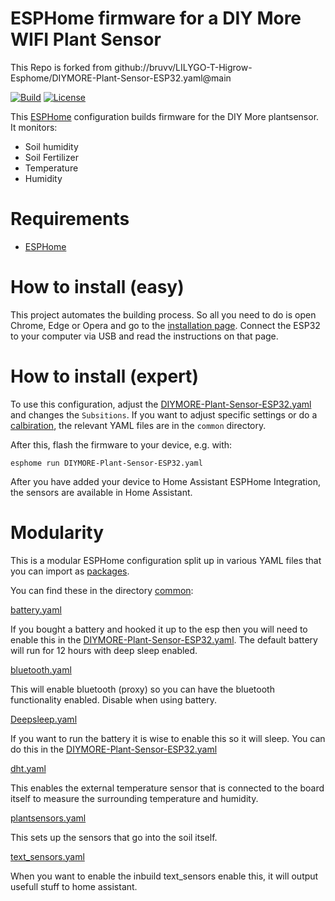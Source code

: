 # ESPHome firmware for a DIY More WIFI Plant Sensor

This Repo is forked from github://bruvv/LILYGO-T-Higrow-Esphome/DIYMORE-Plant-Sensor-ESP32.yaml@main

[![Build](https://github.com/odig/DIYMORE-Plant-Sensor-Esp32/actions/workflows/build.yml/badge.svg)](https://github.com/odig/DIYMORE-Plant-Sensor-Esp32/actions/workflows/build.yml)
[![License](https://img.shields.io/github/license/odig/DIYMORE-Plant-Sensor-Esp32.svg)](https://github.com/odig/DIYMORE-Plant-Sensor-Esp32/blob/main/LICENSE)

This [ESPHome](https://esphome.io/) configuration builds firmware for the DIY More plantsensor. It monitors:

- Soil humidity
- Soil Fertilizer
- Temperature
- Humidity

# Requirements

- [ESPHome](https://esphome.io/)

# How to install (easy)

This project automates the building process. So all you need to do is open Chrome, Edge or Opera and go to the [installation page](https://odig.github.io/DIYMORE-Plant-Sensor-Esp32). Connect the ESP32 to your computer via USB and read the instructions on that page.

# How to install (expert)

To use this configuration, adjust the [DIYMORE-Plant-Sensor-ESP32.yaml](https://github.com/odig/DIYMORE-Plant-Sensor-Esp32/blob/main/DIYMORE-Plant-Sensor-ESP32.yaml) and changes the `Subsitions`. If you want to adjust specific settings or do a [calbiration](https://odig.github.io/DIYMORE-Plant-Sensor-Esp32/#how-to-calibrate-the-plant-sensor), the relevant YAML files are in the `common` directory.

After this, flash the firmware to your device, e.g. with:

```
esphome run DIYMORE-Plant-Sensor-ESP32.yaml
```

After you have added your device to Home Assistant ESPHome Integration, the sensors are available in Home Assistant.

# Modularity

This is a modular ESPHome configuration split up in various YAML files that you can import as [packages](https://esphome.io/guides/configuration-types.html#packages).

You can find these in the directory [common](https://github.com/odig/DIYMORE-Plant-Sensor-Esp32/tree/main/common):

[battery.yaml](https://github.com/odig/DIYMORE-Plant-Sensor-Esp32/blob/main/common/battery.yaml)

If you bought a battery and hooked it up to the esp then you will need to enable this in the [DIYMORE-Plant-Sensor-ESP32.yaml](https://github.com/odig/DIYMORE-Plant-Sensor-Esp32/blob/main/DIYMORE-Plant-Sensor-ESP32.yaml). The default battery will run for 12 hours with deep sleep enabled.

[bluetooth.yaml](https://github.com/odig/DIYMORE-Plant-Sensor-Esp32/blob/main/common/bluetooth.yaml)

This will enable bluetooth (proxy) so you can have the bluetooth functionality enabled. Disable when using battery.

[Deepsleep.yaml](https://github.com/odig/DIYMORE-Plant-Sensor-Esp32/blob/main/common/deepsleep.yaml)

If you want to run the battery it is wise to enable this so it will sleep. You can do this in the [DIYMORE-Plant-Sensor-ESP32.yaml](https://github.com/odig/DIYMORE-Plant-Sensor-Esp32/blob/main/DIYMORE-Plant-Sensor-ESP32.yaml)

[dht.yaml](https://github.com/odig/DIYMORE-Plant-Sensor-Esp32/blob/main/common/dht.yaml)

This enables the external temperature sensor that is connected to the board itself to measure the surrounding temperature and humidity.

[plantsensors.yaml](https://github.com/odig/DIYMORE-Plant-Sensor-Esp32/blob/main/common/plantsensors.yaml)

This sets up the sensors that go into the soil itself.

[text_sensors.yaml](https://github.com/odig/DIYMORE-Plant-Sensor-Esp32/blob/main/common/text_sensors.yaml)

When you want to enable the inbuild text_sensors enable this, it will output usefull stuff to home assistant.


